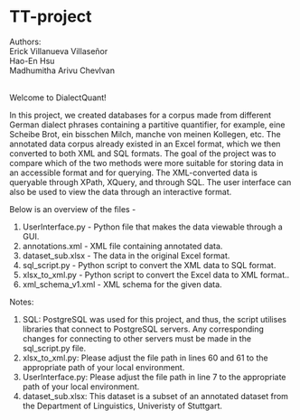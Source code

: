 # TT-project

Authors:\
Erick Villanueva Villaseñor\
Hao-En Hsu\
Madhumitha Arivu Chevlvan

\
Welcome to DialectQuant!

In this project, we created databases for a corpus made from different German dialect phrases containing a partitive quantifier, for example, eine Scheibe Brot, ein bisschen Milch, manche von meinen Kollegen, etc. The annotated data corpus already existed in an Excel format, which we then converted to both XML and SQL formats. The goal of the project was to compare which of the two methods were more suitable for storing data in an accessible format and for querying. The XML-converted data is queryable through XPath, XQuery, and through SQL. The user interface can also be used to view the data through an interactive format.

Below is an overview of the files -
1. UserInterface.py - Python file that makes the data viewable through a GUI.
2. annotations.xml - XML file containing annotated data.
3. dataset_sub.xlsx - The data in the original Excel format.
4. sql_script.py - Python script to convert the XML data to SQL format.
5. xlsx_to_xml.py - Python script to convert the Excel data to XML format..
6. xml_schema_v1.xml - XML schema for the given data.

Notes:
1. SQL: PostgreSQL was used for this project, and thus, the script utilises libraries that connect to PostgreSQL servers. Any corresponding changes for connecting to other servers must be made in the sql_script.py file.
2. xlsx_to_xml.py: Please adjust the file path in lines 60 and 61 to the appropriate path of your local environment.
3. UserInterface.py: Please adjust the file path in line 7 to the appropriate path of your local environment. 
4. dataset_sub.xlsx: This dataset is a subset of an annotated dataset from the Department of Linguistics, Univeristy of Stuttgart.
